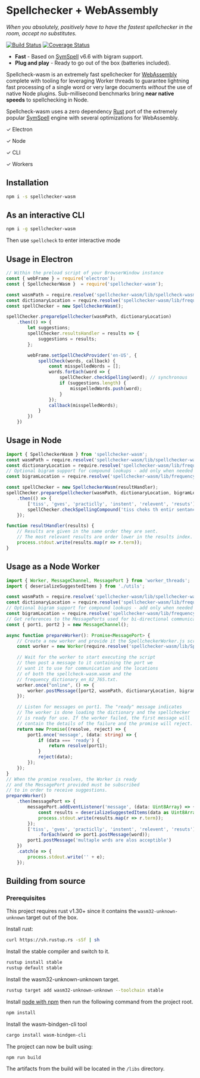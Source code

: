 # Spellchecker + WebAssembly
*When you absolutely, positively have to have the fastest spellchecker in the room, accept no substitutes.*

[![Build Status](https://travis-ci.org/justinwilaby/spellchecker-wasm.svg?branch=master)](https://travis-ci.org/justinwilaby/spellchecker-wasm)
[![Coverage Status](https://coveralls.io/repos/github/justinwilaby/spellchecker-wasm/badge.svg?branch=master)](https://coveralls.io/github/justinwilaby/spellchecker-wasm?branch=master)

* **Fast** - Based on [SymSpell](https://github.com/wolfgarbe/symspell) v6.6 with bigram support.
* **Plug and play** - Ready to go out of the box (batteries included).

Spellcheck-wasm is an extremely fast spellchecker for [WebAssembly](https://developer.mozilla.org/en-US/docs/WebAssembly) complete with
tooling for leveraging Worker threads to guarantee lightning fast processing of a single word or very large documents *without* the use
of native Node plugins. Sub-millisecond benchmarks bring **near native speeds** to spellchecking in Node.

Spellcheck-wasm uses a zero dependency [Rust](https://www.rust-lang.org/en-US/) port of the extremely popular [SymSpell](https://github.com/wolfgarbe/symspell)
engine with several optimizations for WebAssembly.

✓ Electron

✓ Node

✓ CLI

✓ Workers

## Installation
```bash
npm i -s spellchecker-wasm
```
## As an interactive CLI
```bash
npm i -g spellchecker-wasm
```
Then use `spellcheck` to enter interactive mode

## Usage in Electron
```js
// Within the preload script of your BrowserWindow instance
const { webFrame } = require('electron');
const { SpellcheckerWasm }  = require('spellchecker-wasm');

const wasmPath = require.resolve('spellchecker-wasm/lib/spellcheck-wasm.wasm');
const dictionaryLocation = require.resolve('spellchecker-wasm/lib/frequency_dictionary_en_82_765.txt');
const spellChecker = new SpellcheckerWasm();

spellChecker.prepareSpellchecker(wasmPath, dictionaryLocation)
    .then(() => {
        let suggestions;
        spellChecker.resultsHandler = results => {
            suggestions = results;
        };

        webFrame.setSpellCheckProvider('en-US', {
            spellCheck(words, callback) {
                const misspelledWords = [];
                words.forEach(word => {
                    spellChecker.checkSpelling(word); // synchronous
                    if (suggestions.length) {
                        misspelledWords.push(word);
                    }
                });
                callback(misspelledWords);
            }
        })
    })
```

## Usage in Node
```typescript
import { SpellcheckerWasm } from 'spellchecker-wasm';
const wasmPath = require.resolve('spellchecker-wasm/lib/spellchecker-wasm.wasm');
const dictionaryLocation = require.resolve('spellchecker-wasm/lib/frequency_dictionary_en_82_765.txt');
// Optional bigram support for compound lookups - add only when needed
const bigramLocation = require.resolve('spellchecker-wasm/lib/frequency_bigramdictionary_en_243_342.txt');

const spellChecker = new SpellcheckerWasm(resultHandler);
spellChecker.prepareSpellchecker(wasmPath, dictionaryLocation, bigramLocation)
    .then(() => {
        ['tiss', 'gves', 'practiclly', 'instent', 'relevent', 'resuts'].forEach(spellChecker.checkSpelling);
        spellChecker.checkSpellingCompound('tiss cheks th entir sentance')
    });

function resultHandler(results) {
    // Results are given in the same order they are sent.
    // The most relevant results are order lower in the results index.
    process.stdout.write(results.map(r => r.term));
}
```

## Usage as a Node Worker
```typescript
import { Worker, MessageChannel, MessagePort } from 'worker_threads';
import { deserializeSuggestedItems } from './utils';

const wasmPath = require.resolve('spellchecker-wasm/lib/spellchecker-wasm.wasm');
const dictionaryLocation = require.resolve('spellchecker-wasm/lib/frequency_dictionary_en_82_765.txt');
// Optional bigram support for compound lookups - add only when needed
const bigramLocation = require.resolve('spellchecker-wasm/lib/frequency_bigramdictionary_en_243_342.txt');
// Get references to the MessagePorts used for bi-directional communication
const { port1, port2 } = new MessageChannel();

async function prepareWorker(): Promise<MessagePort> {
    // Create a new worker and provide it the SpellcheckerWorker.js script
    const worker = new Worker(require.resolve('spellchecker-wasm/lib/SpellcheckerWorker.js'));

    // Wait for the worker to start executing the script
    // then post a message to it containing the port we 
    // want it to use for communication and the locations 
    // of both the spellcheck-wasm.wasm and the 
    // frequency_dictionary_en_82_765.txt.
    worker.once("online", () => {
        worker.postMessage([port2, wasmPath, dictionaryLocation, bigramLocation], [port2]); // bigramLocation required only for compound lookups
    });

    // Listen for messages on port1. The "ready" message indicates
    // The worker is done loading the dictionary and the spellchecker
    // is ready for use. If the worker failed, the first message will
    // contain the details of the failure and the promise will reject.
    return new Promise((resolve, reject) => {
        port1.once('message', (data: string) => {
            if (data === 'ready') {
                return resolve(port1);
            }
            reject(data);
        });
    });
}
// When the promise resolves, the Worker is ready 
// and the MessagePort provided must be subscribed 
// to in order to receive suggestions.
prepareWorker()
    .then(messagePort => {
        messagePort.addEventListener('message', (data: Uint8Array) => {
            const results = deserializeSuggestedItems(data as Uint8Array, 0, data.length);
            process.stdout.write(results.map(r => r.term));
        });
        ['tiss', 'gves', 'practiclly', 'instent', 'relevent', 'resuts']
            .forEach(word => port1.postMessage(word));
        port1.postMessage('multaple wrds are alos acceptible')
    })
    .catch(e => {
        process.stdout.write('' + e);
    });
```

## Building from source
### Prerequisites

This project requires rust v1.30+ since it contains the `wasm32-unknown-unknown` target out of the box.

Install rust:
```bash
curl https://sh.rustup.rs -sSf | sh
```
Install the stable compiler and switch to it.
```bash
rustup install stable
rustup default stable
```
Install the wasm32-unknown-unknown target.
```bash
rustup target add wasm32-unknown-unknown --toolchain stable
```
Install [node with npm](https://nodejs.org/en/) then run the following command from the project root.
```bash
npm install
```
Install the wasm-bindgen-cli tool
```bash
cargo install wasm-bindgen-cli
```
The project can now be built using:
```bash
npm run build
```
The artifacts from the build will be located in the `/libs` directory.
